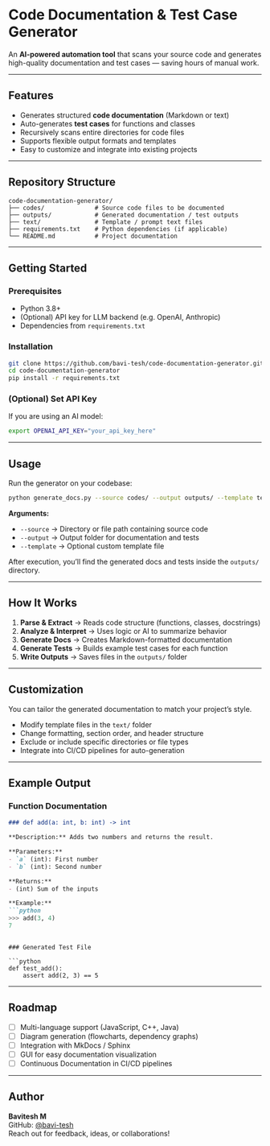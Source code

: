 # Code Documentation & Test Case Generator

An **AI-powered automation tool** that scans your source code and generates high-quality documentation and test cases — saving hours of manual work.

---

## Features

- Generates structured **code documentation** (Markdown or text)
- Auto-generates **test cases** for functions and classes
- Recursively scans entire directories for code files
- Supports flexible output formats and templates
- Easy to customize and integrate into existing projects

---

## Repository Structure

```
code-documentation-generator/
├── codes/              # Source code files to be documented
├── outputs/            # Generated documentation / test outputs
├── text/               # Template / prompt text files
├── requirements.txt    # Python dependencies (if applicable)
└── README.md           # Project documentation
```

---

## Getting Started

### Prerequisites

- Python 3.8+
- (Optional) API key for LLM backend (e.g. OpenAI, Anthropic)
- Dependencies from `requirements.txt`

### Installation

```bash
git clone https://github.com/bavi-tesh/code-documentation-generator.git
cd code-documentation-generator
pip install -r requirements.txt
```

### (Optional) Set API Key

If you are using an AI model:

```bash
export OPENAI_API_KEY="your_api_key_here"
```

---

## Usage

Run the generator on your codebase:

```bash
python generate_docs.py --source codes/ --output outputs/ --template text/template.md
```

**Arguments:**
- `--source` → Directory or file path containing source code  
- `--output` → Output folder for documentation and tests  
- `--template` → Optional custom template file  

After execution, you’ll find the generated docs and tests inside the `outputs/` directory.

---

## How It Works

1. **Parse & Extract** → Reads code structure (functions, classes, docstrings)  
2. **Analyze & Interpret** → Uses logic or AI to summarize behavior  
3. **Generate Docs** → Creates Markdown-formatted documentation  
4. **Generate Tests** → Builds example test cases for each function  
5. **Write Outputs** → Saves files in the `outputs/` folder  

---

## Customization

You can tailor the generated documentation to match your project’s style.

- Modify template files in the `text/` folder  
- Change formatting, section order, and header structure  
- Exclude or include specific directories or file types  
- Integrate into CI/CD pipelines for auto-generation  

---

## Example Output

### Function Documentation

```markdown
### def add(a: int, b: int) -> int

**Description:** Adds two numbers and returns the result.

**Parameters:**
- `a` (int): First number  
- `b` (int): Second number  

**Returns:**
- (int) Sum of the inputs  

**Example:**
```python
>>> add(3, 4)
7
```
```

### Generated Test File

```python
def test_add():
    assert add(2, 3) == 5
```

---

## Roadmap

- [ ] Multi-language support (JavaScript, C++, Java)  
- [ ] Diagram generation (flowcharts, dependency graphs)  
- [ ] Integration with MkDocs / Sphinx  
- [ ] GUI for easy documentation visualization  
- [ ] Continuous Documentation in CI/CD pipelines  

---

## Author

**Bavitesh M**  
GitHub: [@bavi-tesh](https://github.com/bavi-tesh)  
Reach out for feedback, ideas, or collaborations!

